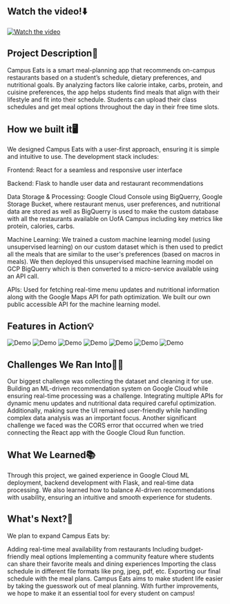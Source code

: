 ## Watch the video!⬇️
[![Watch the video](https://d112y698adiu2z.cloudfront.net/photos/production/software_photos/003/276/696/datas/original.png)](https://www.youtube.com/watch?v=VqelYIgPDbM&t=1s)

## Project Description🚀

Campus Eats is a smart meal-planning app that recommends on-campus restaurants based on a student’s schedule, dietary preferences, and nutritional goals. By analyzing factors like calorie intake, carbs, protein, and cuisine preferences, the app helps students find meals that align with their lifestyle and fit into their schedule. Students can upload their class schedules and get meal options throughout the day in their free time slots.

## How we built it🖥️

We designed Campus Eats with a user-first approach, ensuring it is simple and intuitive to use. The development stack includes:

Frontend: React for a seamless and responsive user interface

Backend: Flask to handle user data and restaurant recommendations

Data Storage & Processing: Google Cloud Console using BigQuerry, Google Storage Bucket, where restaurant menus, user preferences, and nutritional data are stored as well as BigQuerry is used to make the custom database with all the restaurants available on UofA Campus including key metrics like protein, calories, carbs.

Machine Learning: We trained a custom machine learning model (using unsupervised learning) on our custom dataset which is then used to predict all the meals that are similar to the user's preferences (based on macros in meals). We then deployed this unsupervised machine learning model on GCP BigQuerry which is then converted to a micro-service available using an API call.

APIs: Used for fetching real-time menu updates and nutritional information along with the Google Maps API for path optimization. We built our own public accessible API for the machine learning model.

## Features in Action💡

<img src="https://d112y698adiu2z.cloudfront.net/photos/production/software_photos/003/276/696/datas/original.png" alt="Demo"/>
<img src="https://d112y698adiu2z.cloudfront.net/photos/production/software_photos/003/276/906/datas/original.png" alt="Demo"/>
<img src="https://d112y698adiu2z.cloudfront.net/photos/production/software_photos/003/276/909/datas/original.png" alt="Demo"/>
<img src="https://d112y698adiu2z.cloudfront.net/photos/production/software_photos/003/276/914/datas/original.png" alt="Demo"/>
<img src="https://d112y698adiu2z.cloudfront.net/photos/production/software_photos/003/276/921/datas/original.png" alt="Demo"/>
<img src="https://d112y698adiu2z.cloudfront.net/photos/production/software_photos/003/276/918/datas/original.png" alt="Demo"/>
<img src="https://d112y698adiu2z.cloudfront.net/photos/production/software_photos/003/276/926/datas/original.png" alt="Demo"/>

## Challenges We Ran Into🧗‍♀️

Our biggest challenge was collecting the dataset and cleaning it for use. Building an ML-driven recommendation system on Google Cloud while ensuring real-time processing was a challenge. Integrating multiple APIs for dynamic menu updates and nutritional data required careful optimization. Additionally, making sure the UI remained user-friendly while handling complex data analysis was an important focus. Another significant challenge we faced was the CORS error that occurred when we tried connecting the React app with the Google Cloud Run function.

## What We Learned📚

Through this project, we gained experience in Google Cloud ML deployment, backend development with Flask, and real-time data processing. We also learned how to balance AI-driven recommendations with usability, ensuring an intuitive and smooth experience for students.

## What's Next?🔮
We plan to expand Campus Eats by:

Adding real-time meal availability from restaurants
Including budget-friendly meal options
Implementing a community feature where students can share their favorite meals and dining experiences
Importing the class schedule in different file formats like png, jpeg, pdf, etc.
Exporting our final schedule with the meal plans.
Campus Eats aims to make student life easier by taking the guesswork out of meal planning. With further improvements, we hope to make it an essential tool for every student on campus!

